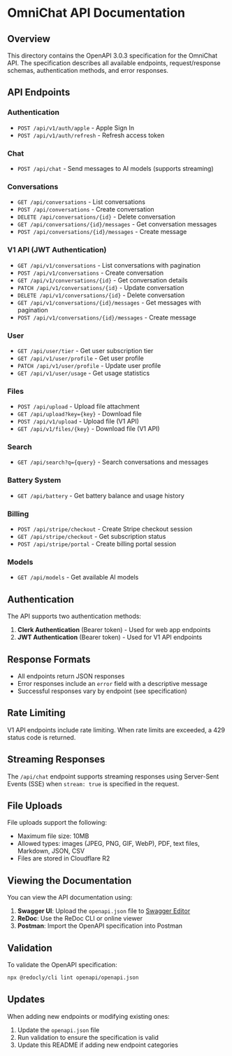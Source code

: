 # OmniChat API Documentation

## Overview

This directory contains the OpenAPI 3.0.3 specification for the OmniChat API. The specification describes all available endpoints, request/response schemas, authentication methods, and error responses.

## API Endpoints

### Authentication

- `POST /api/v1/auth/apple` - Apple Sign In
- `POST /api/v1/auth/refresh` - Refresh access token

### Chat

- `POST /api/chat` - Send messages to AI models (supports streaming)

### Conversations

- `GET /api/conversations` - List conversations
- `POST /api/conversations` - Create conversation
- `DELETE /api/conversations/{id}` - Delete conversation
- `GET /api/conversations/{id}/messages` - Get conversation messages
- `POST /api/conversations/{id}/messages` - Create message

### V1 API (JWT Authentication)

- `GET /api/v1/conversations` - List conversations with pagination
- `POST /api/v1/conversations` - Create conversation
- `GET /api/v1/conversations/{id}` - Get conversation details
- `PATCH /api/v1/conversations/{id}` - Update conversation
- `DELETE /api/v1/conversations/{id}` - Delete conversation
- `GET /api/v1/conversations/{id}/messages` - Get messages with pagination
- `POST /api/v1/conversations/{id}/messages` - Create message

### User

- `GET /api/user/tier` - Get user subscription tier
- `GET /api/v1/user/profile` - Get user profile
- `PATCH /api/v1/user/profile` - Update user profile
- `GET /api/v1/user/usage` - Get usage statistics

### Files

- `POST /api/upload` - Upload file attachment
- `GET /api/upload?key={key}` - Download file
- `POST /api/v1/upload` - Upload file (V1 API)
- `GET /api/v1/files/{key}` - Download file (V1 API)

### Search

- `GET /api/search?q={query}` - Search conversations and messages

### Battery System

- `GET /api/battery` - Get battery balance and usage history

### Billing

- `POST /api/stripe/checkout` - Create Stripe checkout session
- `GET /api/stripe/checkout` - Get subscription status
- `POST /api/stripe/portal` - Create billing portal session

### Models

- `GET /api/models` - Get available AI models

## Authentication

The API supports two authentication methods:

1. **Clerk Authentication** (Bearer token) - Used for web app endpoints
2. **JWT Authentication** (Bearer token) - Used for V1 API endpoints

## Response Formats

- All endpoints return JSON responses
- Error responses include an `error` field with a descriptive message
- Successful responses vary by endpoint (see specification)

## Rate Limiting

V1 API endpoints include rate limiting. When rate limits are exceeded, a 429 status code is returned.

## Streaming Responses

The `/api/chat` endpoint supports streaming responses using Server-Sent Events (SSE) when `stream: true` is specified in the request.

## File Uploads

File uploads support the following:

- Maximum file size: 10MB
- Allowed types: images (JPEG, PNG, GIF, WebP), PDF, text files, Markdown, JSON, CSV
- Files are stored in Cloudflare R2

## Viewing the Documentation

You can view the API documentation using:

1. **Swagger UI**: Upload the `openapi.json` file to [Swagger Editor](https://editor.swagger.io/)
2. **ReDoc**: Use the ReDoc CLI or online viewer
3. **Postman**: Import the OpenAPI specification into Postman

## Validation

To validate the OpenAPI specification:

```bash
npx @redocly/cli lint openapi/openapi.json
```

## Updates

When adding new endpoints or modifying existing ones:

1. Update the `openapi.json` file
2. Run validation to ensure the specification is valid
3. Update this README if adding new endpoint categories
